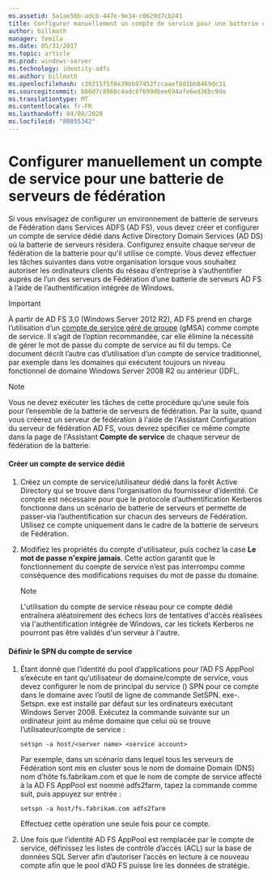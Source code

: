 ```yaml
---
ms.assetid: 5a1ae56b-adcb-447e-9e34-c0629d7cb241
title: Configurer manuellement un compte de service pour une batterie de serveurs de fédération
author: billmath
manager: femila
ms.date: 05/31/2017
ms.topic: article
ms.prod: windows-server
ms.technology: identity-adfs
ms.author: billmath
ms.openlocfilehash: c30215f5f8e39bb97452fccaaef8d1bb0469dc31
ms.sourcegitcommit: b00d7c8968c4adc8f699dbee694afe6ed36bc9de
ms.translationtype: MT
ms.contentlocale: fr-FR
ms.lasthandoff: 04/08/2020
ms.locfileid: "80855342"
---
```

# <a name="manually-configure-a-service-account-for-a-federation-server-farm"></a>Configurer manuellement un compte de service pour une batterie de serveurs de fédération

Si vous envisagez de configurer un environnement de batterie de serveurs de Fédération dans Services ADFS \(AD FS\), vous devez créer et configurer un compte de service dédié dans Active Directory Domain Services \(AD DS\) où la batterie de serveurs résidera. Configurez ensuite chaque serveur de fédération de la batterie pour qu'il utilise ce compte. Vous devez effectuer les tâches suivantes dans votre organisation lorsque vous souhaitez autoriser les ordinateurs clients du réseau d’entreprise à s’authentifier auprès de l’un des serveurs de Fédération d’une batterie de serveurs AD FS à l’aide de l’authentification intégrée de Windows.  

> [!IMPORTANT]
> À partir de AD FS 3,0 (Windows Server 2012 R2), AD FS prend en charge l’utilisation d’un [compte de service géré de groupe](https://docs.microsoft.com/windows-server/security/group-managed-service-accounts/group-managed-service-accounts-overview) \(gMSA\) comme compte de service.  Il s’agit de l’option recommandée, car elle élimine la nécessité de gérer le mot de passe du compte de service au fil du temps.  Ce document décrit l’autre cas d’utilisation d’un compte de service traditionnel, par exemple dans les domaines qui exécutent toujours un niveau fonctionnel de domaine Windows Server 2008 R2 ou antérieur \(\)DFL.

> [!NOTE]  
> Vous ne devez exécuter les tâches de cette procédure qu’une seule fois pour l’ensemble de la batterie de serveurs de fédération. Par la suite, quand vous créerez un serveur de fédération à l'aide de l'Assistant Configuration du serveur de fédération AD FS, vous devrez spécifier ce même compte dans la page de l'Assistant **Compte de service** de chaque serveur de fédération de la batterie.  
  
#### <a name="create-a-dedicated-service-account"></a>Créer un compte de service dédié  
  
1.  Créez un compte de service\/utilisateur dédié dans la forêt Active Directory qui se trouve dans l’organisation du fournisseur d’identité. Ce compte est nécessaire pour que le protocole d’authentification Kerberos fonctionne dans un scénario de batterie de serveurs et permette de passer\-via l’authentification sur chacun des serveurs de Fédération. Utilisez ce compte uniquement dans le cadre de la batterie de serveurs de Fédération.  
  
2.  Modifiez les propriétés du compte d'utilisateur, puis cochez la case **Le mot de passe n'expire jamais**. Cette action garantit que le fonctionnement du compte de service n’est pas interrompu comme conséquence des modifications requises du mot de passe du domaine.  
  
    > [!NOTE]  
    > L'utilisation du compte de service réseau pour ce compte dédié entraînera aléatoirement des échecs lors de tentatives d'accès réalisées via l'authentification intégrée de Windows, car les tickets Kerberos ne pourront pas être validés d'un serveur à l'autre.  
  
#### <a name="to-set-the-spn-of-the-service-account"></a>Définir le SPN du compte de service  
  
1.  Étant donné que l’identité du pool d’applications pour l’AD FS AppPool s’exécute en tant qu’utilisateur de domaine\/compte de service, vous devez configurer le nom de principal du service \(\) SPN pour ce compte dans le domaine avec l’outil de ligne de commande SetSPN. exe\-. Setspn. exe est installé par défaut sur les ordinateurs exécutant Windows Server 2008. Exécutez la commande suivante sur un ordinateur joint au même domaine que celui où se trouve l’utilisateur\/compte de service :  
  
    ```  
    setspn -a host/<server name> <service account>  
    ```  
  
    Par exemple, dans un scénario dans lequel tous les serveurs de Fédération sont mis en cluster sous le nom de domaine Domain \(DNS\) nom d’hôte fs.fabrikam.com et que le nom de compte de service affecté à la AD FS AppPool est nommé adfs2farm, tapez la commande comme suit, puis appuyez sur entrée :  
  
    ```  
    setspn -a host/fs.fabrikam.com adfs2farm  
    ```  
  
    Effectuez cette opération une seule fois pour ce compte.  
  
2.  Une fois que l’identité AD FS AppPool est remplacée par le compte de service, définissez les listes de contrôle d’accès \(ACL\) sur la base de données SQL Server afin d’autoriser l’accès en lecture à ce nouveau compte afin que le pool d’AD FS puisse lire les données de stratégie.  
  

